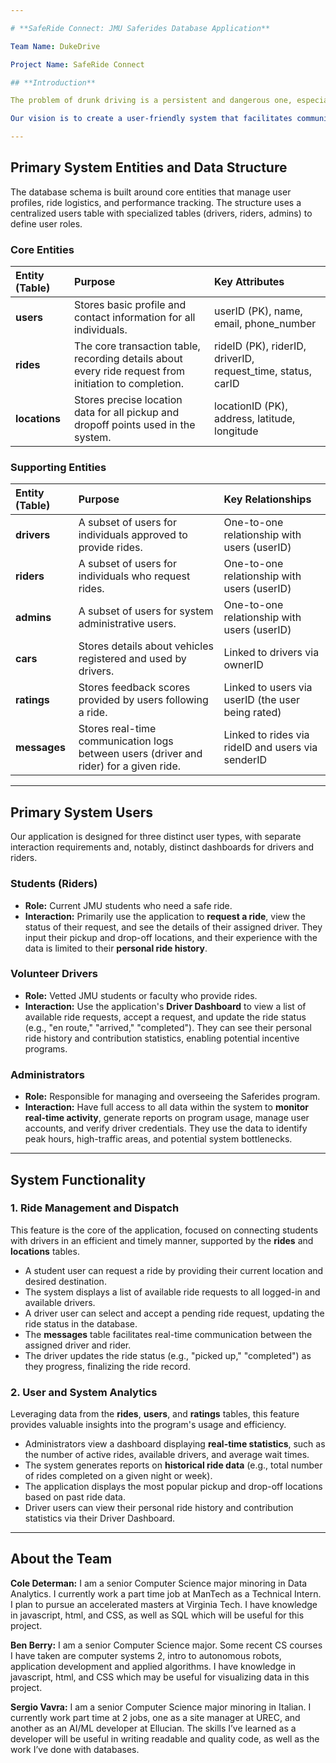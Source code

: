 ```yaml
---

# **SafeRide Connect: JMU Saferides Database Application**

Team Name: DukeDrive

Project Name: SafeRide Connect

## **Introduction**

The problem of drunk driving is a persistent and dangerous one, especially on college campuses. While many students are aware of the risks, they may not have safe, convenient, and reliable transportation options available. This often leads to poor decisions with potentially fatal consequences. The goal of this project, **SafeRide Connect**, is to create a comprehensive database application that **streamlines and improves the existing James Madison University (JMU) Saferides program**.

Our vision is to create a user-friendly system that facilitates communication between students who need a ride and the volunteer drivers who provide the service. By centralizing ride requests, driver availability, and historical data, our solution will make the Saferides program more **efficient, reliable, and accessible**. This will ultimately benefit all stakeholders: students will have a safer way to get home, volunteer drivers will have a more organized and manageable system, and the broader community will be safer due to reduced instances of impaired driving.

---
```


## **Primary System Entities and Data Structure**

The database schema is built around core entities that manage user profiles, ride logistics, and performance tracking. The structure uses a centralized users table with specialized tables (drivers, riders, admins) to define user roles.

### **Core Entities**

| Entity (Table) | Purpose | Key Attributes |
| :---- | :---- | :---- |
| **users** | Stores basic profile and contact information for all individuals. | userID (PK), name, email, phone\_number |
| **rides** | The core transaction table, recording details about every ride request from initiation to completion. | rideID (PK), riderID, driverID, request\_time, status, carID |
| **locations** | Stores precise location data for all pickup and dropoff points used in the system. | locationID (PK), address, latitude, longitude |

### **Supporting Entities**

| Entity (Table) | Purpose | Key Relationships |
| :---- | :---- | :---- |
| **drivers** | A subset of users for individuals approved to provide rides. | One-to-one relationship with users (userID) |
| **riders** | A subset of users for individuals who request rides. | One-to-one relationship with users (userID) |
| **admins** | A subset of users for system administrative users. | One-to-one relationship with users (userID) |
| **cars** | Stores details about vehicles registered and used by drivers. | Linked to drivers via ownerID |
| **ratings** | Stores feedback scores provided by users following a ride. | Linked to users via userID (the user being rated) |
| **messages** | Stores real-time communication logs between users (driver and rider) for a given ride. | Linked to rides via rideID and users via senderID |

---

## **Primary System Users**

Our application is designed for three distinct user types, with separate interaction requirements and, notably, distinct dashboards for drivers and riders.

### **Students (Riders)**

* **Role:** Current JMU students who need a safe ride.  
* **Interaction:** Primarily use the application to **request a ride**, view the status of their request, and see the details of their assigned driver. They input their pickup and drop-off locations, and their experience with the data is limited to their **personal ride history**.

### **Volunteer Drivers**

* **Role:** Vetted JMU students or faculty who provide rides.  
* **Interaction:** Use the application's **Driver Dashboard** to view a list of available ride requests, accept a request, and update the ride status (e.g., "en route," "arrived," "completed"). They can see their personal ride history and contribution statistics, enabling potential incentive programs.

### **Administrators** 

* **Role:** Responsible for managing and overseeing the Saferides program.  
* **Interaction:** Have full access to all data within the system to **monitor real-time activity**, generate reports on program usage, manage user accounts, and verify driver credentials. They use the data to identify peak hours, high-traffic areas, and potential system bottlenecks.

---

## **System Functionality**

### **1\. Ride Management and Dispatch**

This feature is the core of the application, focused on connecting students with drivers in an efficient and timely manner, supported by the **rides** and **locations** tables.

* A student user can request a ride by providing their current location and desired destination.  
* The system displays a list of available ride requests to all logged-in and available drivers.  
* A driver user can select and accept a pending ride request, updating the ride status in the database.  
* The **messages** table facilitates real-time communication between the assigned driver and rider.  
* The driver updates the ride status (e.g., "picked up," "completed") as they progress, finalizing the ride record.

### **2\. User and System Analytics**

Leveraging data from the **rides**, **users**, and **ratings** tables, this feature provides valuable insights into the program's usage and efficiency.

* Administrators view a dashboard displaying **real-time statistics**, such as the number of active rides, available drivers, and average wait times.  
* The system generates reports on **historical ride data** (e.g., total number of rides completed on a given night or week).  
* The application displays the most popular pickup and drop-off locations based on past ride data.  
* Driver users can view their personal ride history and contribution statistics via their Driver Dashboard.

---

## **About the Team**

**Cole Determan:** I am a senior Computer Science major minoring in Data Analytics. I currently work a part time job at ManTech as a Technical Intern. I plan to pursue an accelerated masters at Virginia Tech. I have knowledge in javascript, html, and CSS, as well as SQL which will be useful for this project.

**Ben Berry:** I am a senior Computer Science major. Some recent CS courses I have taken are computer systems 2, intro to autonomous robots, application development and applied algorithms. I have knowledge in javascript, html, and CSS which may be useful for visualizing data in this project.

**Sergio Vavra:** I am a senior Computer Science major minoring in Italian. I currently work part time at 2 jobs, one as a site manager at UREC, and another as an AI/ML developer at Ellucian. The skills I’ve learned as a developer will be useful in writing readable and quality code, as well as the work I’ve done with databases.

